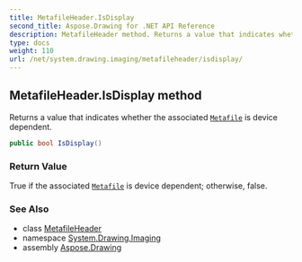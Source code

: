 ```yaml
---
title: MetafileHeader.IsDisplay
second_title: Aspose.Drawing for .NET API Reference
description: MetafileHeader method. Returns a value that indicates whether the associated Metafile is device dependent
type: docs
weight: 110
url: /net/system.drawing.imaging/metafileheader/isdisplay/
---
```

## MetafileHeader.IsDisplay method

Returns a value that indicates whether the associated [`Metafile`](../../metafile/) is device dependent.

```csharp
public bool IsDisplay()
```

### Return Value

True if the associated [`Metafile`](../../metafile/) is device dependent; otherwise, false.

### See Also

* class [MetafileHeader](../)
* namespace [System.Drawing.Imaging](../../metafileheader/)
* assembly [Aspose.Drawing](../../../)


